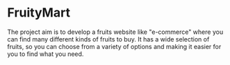 # FruityMart
The project aim is to develop a fruits website like "e-commerce" where you can find many different kinds of fruits to buy. It has a wide selection of fruits, so you can  choose from a variety of options and making it easier for you to find what you need.
